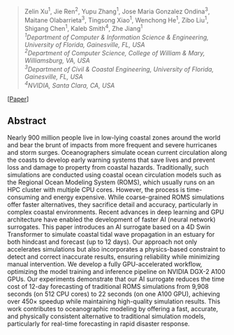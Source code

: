 >Zelin Xu<sup>1</sup>, Jie Ren<sup>2</sup>, Yupu Zhang<sup>1</sup>, Jose Maria Gonzalez Ondina<sup>3</sup>, Maitane Olabarrieta<sup>3</sup>, Tingsong Xiao<sup>1</sup>, Wenchong He<sup>1</sup>, Zibo Liu<sup>1</sup>, Shigang Chen<sup>1</sup>, Kaleb Smith<sup>4</sup>, Zhe Jiang<sup>1</sup> <br>
>*<sup>1</sup>Department of Computer & Information Science & Engineering, University of Florida, Gainesville, FL, USA<br>
><sup>2</sup>Department of Computer Science, College of William & Mary, Williamsburg, VA, USA<br>
><sup>3</sup>Department of Civil & Coastal Engineering, University of Florida, Gainesville, FL, USA<br>
><sup>4</sup>NVIDIA, Santa Clara, CA, USA*

[[Paper](https://arxiv.org/abs/2410.14952)]

## Abstract
Nearly 900 million people live in low-lying coastal zones around the world and bear the brunt of impacts from more frequent and severe hurricanes and storm surges. Oceanographers simulate ocean current circulation along the coasts to develop early warning systems that save lives and prevent loss and damage to property from coastal hazards.  Traditionally, such simulations are conducted using coastal ocean circulation models such as the Regional Ocean Modeling System (ROMS), which usually runs on an HPC cluster with multiple CPU cores. However, the process is time-consuming and energy expensive. While coarse-grained ROMS simulations offer faster alternatives, they sacrifice detail and accuracy, particularly in complex coastal environments. Recent advances in deep learning and GPU architecture have enabled the development of faster AI (neural network) surrogates. This paper introduces an AI surrogate based on a 4D Swin Transformer to simulate coastal tidal wave propagation in an estuary for both hindcast and forecast (up to 12 days). Our approach not only accelerates simulations but also incorporates a physics-based constraint to detect and correct inaccurate results, ensuring reliability while minimizing manual intervention. We develop a fully GPU-accelerated workflow, optimizing the model training and inference pipeline on NVIDIA DGX-2 A100 GPUs. Our experiments demonstrate that our AI surrogate reduces the time cost of 12-day forecasting of traditional ROMS simulations from 9,908 seconds (on 512 CPU cores)  to 22 seconds (on one A100 GPU), achieving over 450$\times$ speedup while maintaining high-quality simulation results. This work contributes to oceanographic modeling by offering a fast, accurate, and physically consistent alternative to traditional simulation models, particularly for real-time forecasting in rapid disaster response.

